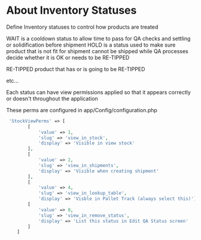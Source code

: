 # About Inventory Statuses

Define Inventory statuses to control how products are treated

WAIT is a cooldown status to allow time to pass for QA checks and settling or solidification before shipment
HOLD is a status used to make sure product that is not fit for shipment cannot be shipped while QA processes decide whether it is OK or needs to be RE-TIPPED

RE-TIPPED product that has or is going to be RE-TIPPED

etc...

Each status can have view permissions applied so that it appears correctly or doesn't throughout the application

These perms are configured in app/Config/configuration.php

```php
 'StockViewPerms' => [
        [
            'value' => 1,
            'slug' => 'view_in_stock',
            'display' => 'Visible in view stock'
        ],
        [
            'value' => 2,
            'slug' => 'view_in_shipments',
            'display' => 'Visible when creating shipment'
        ],
        [
            'value' => 4,
            'slug' => 'view_in_lookup_table',
            'display' => 'Visble in Pallet Track (always select this)'],
        [
            'value' => 8,
            'slug' => 'view_in_remove_status',
            'display' => 'List this status in Edit QA Status screen'
        ]
    ]
```